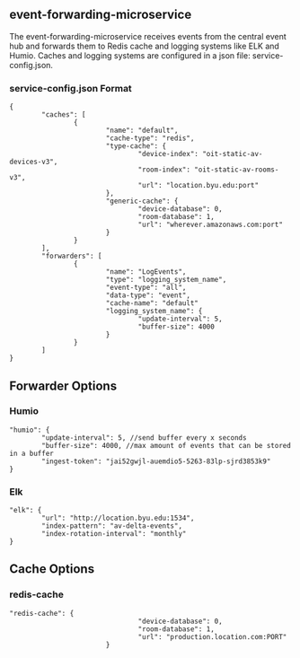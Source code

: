 ## event-forwarding-microservice
The event-forwarding-microservice receives events from the central event hub and forwards them to Redis cache and logging systems like ELK and Humio. Caches and logging systems are configured in a json file: service-config.json. 

### service-config.json Format

```
{
        "caches": [
                {
                        "name": "default",
                        "cache-type": "redis",
                        "type-cache": {
                                "device-index": "oit-static-av-devices-v3",
                                "room-index": "oit-static-av-rooms-v3",
                                "url": "location.byu.edu:port"
                        },
                        "generic-cache": {
                                "device-database": 0,
                                "room-database": 1,
                                "url": "wherever.amazonaws.com:port"
                        }
                }
        ],
        "forwarders": [
                {
                        "name": "LogEvents",
                        "type": "logging_system_name",
                        "event-type": "all",
                        "data-type": "event",
                        "cache-name": "default"
                        "logging_system_name": {
                                "update-interval": 5,
                                "buffer-size": 4000
                        }
                }
        ]
} 
```
## Forwarder Options
### Humio
```
"humio": {
        "update-interval": 5, //send buffer every x seconds
        "buffer-size": 4000, //max amount of events that can be stored in a buffer
        "ingest-token": "jai52gwjl-auemdio5-5263-83lp-sjrd3853k9"
}
```
### Elk
```
"elk": {
        "url": "http://location.byu.edu:1534",
        "index-pattern": "av-delta-events", 
        "index-rotation-interval": "monthly"
}
```
## Cache Options
### redis-cache
```
"redis-cache": {
                                "device-database": 0,
                                "room-database": 1,
                                "url": "production.location.com:PORT"
                        }
```
